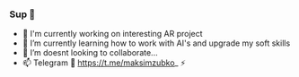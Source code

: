 ### Sup 👋
- 🔭 I'm currently working on interesting AR project
- 🌱 I’m currently learning how to work with AI's and upgrade my soft skills
- 🤔 I’m doesnt looking to collaborate...
- 📫 Telegram 🔗 https://t.me/maksimzubko_ ⚡️
